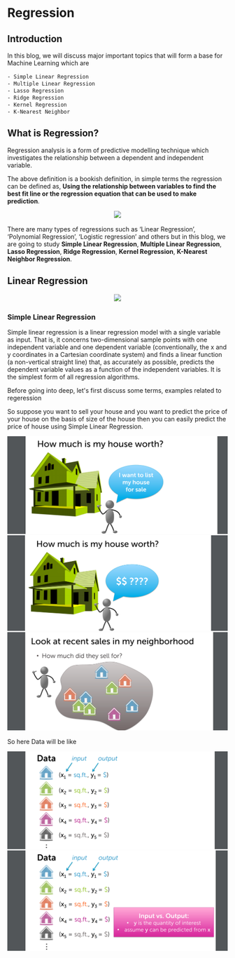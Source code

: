 # Regression

## Introduction
In this blog, we will discuss major important topics that will form a base for Machine Learning which are 
    
    - Simple Linear Regression 
    - Multiple Linear Regression
    - Lasso Regression
    - Ridge Regression
    - Kernel Regression
    - K-Nearest Neighbor

## What is Regression?

Regression analysis is a form of predictive modelling technique which investigates the relationship between a dependent
and independent variable.

The above definition is a bookish definition, in simple terms the regression can be defined as, **Using the relationship between
variables to find the best fit line or the regression equation that can be used to make prediction**.


<p align="center">
  <img src = "https://miro.medium.com/max/2705/1*KwdVLH5e_P9h8hEzeIPnTg.png"/>
</p>

There are many types of regressions such as ‘Linear Regression’, ‘Polynomial Regression’, ‘Logistic regression’ and others but
in this blog, we are going to study **Simple Linear Regression**, **Multiple Linear Regression**, **Lasso Regression**, **Ridge Regression**, **Kernel Regression**, **K-Nearest Neighbor Regression**.

## Linear Regression

<p align="center">
  <img src = "https://miro.medium.com/max/2400/1*JYeCWrkWtN_iseYlbW79Xw.png"/>
</p>


### Simple Linear Regression

Simple linear regression is a linear regression model with a single variable as input. That is, it concerns two-dimensional sample points with one independent variable and one dependent variable (conventionally, the x and y coordinates in a Cartesian coordinate system) and finds a linear function (a non-vertical straight line) that, as accurately as possible, predicts the dependent variable values as a function of the independent variables.
It is the simplest form of all regression algorithms.

Before going into deep, let's first discuss some terms, examples related to regeression

So suppose you want to sell your house and you want to predict the price of your house on the basis of size of the house then you can easily predict the price of house using Simple Linear Regression.

<p align="center">
  <img src = "https://github.com/kampaitees/Linear-Regression/blob/master/Images/2019-12-18.png"/>
  <img src = "https://github.com/kampaitees/Linear-Regression/blob/master/Images/2019-12-18%20(1).png"/>
  <img src = "https://github.com/kampaitees/Linear-Regression/blob/master/Images/2019-12-18%20(2).png"/>
</p>


So here Data will be like 

<p align="center">
  <img src = "https://github.com/kampaitees/Linear-Regression/blob/master/Images/2019-12-18%20(3).png"/>
  <img src = "https://github.com/kampaitees/Linear-Regression/blob/master/Images/2019-12-18%20(4).png"/>
</p>


